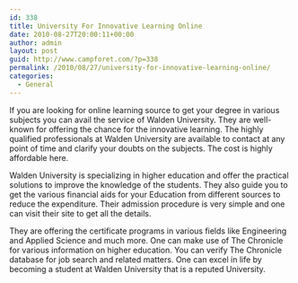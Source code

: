 ```yaml
---
id: 338
title: University For Innovative Learning Online
date: 2010-08-27T20:00:11+00:00
author: admin
layout: post
guid: http://www.campforet.com/?p=338
permalink: /2010/08/27/university-for-innovative-learning-online/
categories:
  - General
---
```

If you are looking for online learning source to get your degree in various subjects you can avail the service of Walden University. They are well-known for offering the chance for the innovative learning. The highly qualified professionals at Walden University are available to contact at any point of time and clarify your doubts on the subjects. The cost is highly affordable here.

Walden University is specializing in higher education and offer the practical solutions to improve the knowledge of the students. They also guide you to get the various financial aids for your Education from different sources to reduce the expenditure. Their admission procedure is very simple and one can visit their site to get all the details.

They are offering the certificate programs in various fields like Engineering and Applied Science and much more. One can make use of The Chronicle for various information on higher education. You can verify The Chronicle database for job search and related matters. One can excel in life by becoming a student at Walden University that is a reputed University.